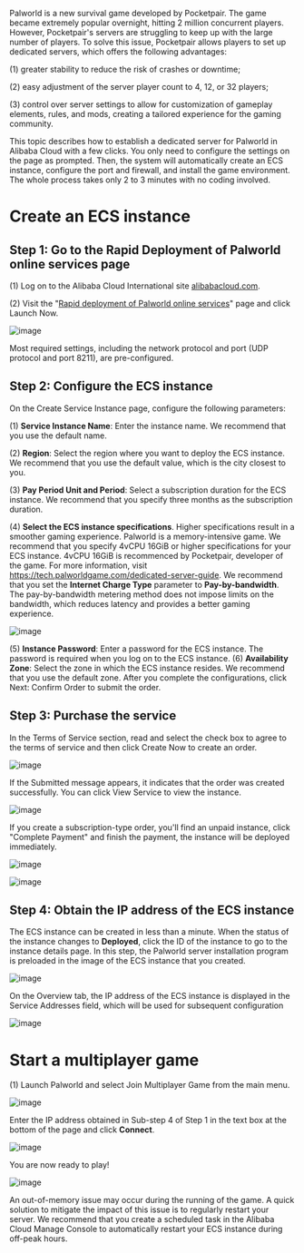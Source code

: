 Palworld is a new survival game developed by Pocketpair. The game became extremely popular overnight, hitting 2 million concurrent players. However, Pocketpair's servers are struggling to keep up with the large number of players. To solve this issue, Pocketpair allows players to set up dedicated servers, which offers the following advantages:

(1) greater stability to reduce the risk of crashes or downtime;

(2) easy adjustment of the server player count to 4, 12, or 32 players; 

(3) control over server settings to allow for customization of gameplay elements, rules, and mods, creating a tailored experience for the gaming community.

This topic describes how to establish a dedicated server for Palworld in Alibaba Cloud with a few clicks. You only need to configure the settings on the page as prompted. Then, the system will automatically create an ECS instance, configure the port and firewall, and install the game environment. The whole process takes only 2 to 3 minutes with no coding involved.

# Create an ECS instance
## Step 1: Go to the Rapid Deployment of Palworld online services page

(1) Log on to the Alibaba Cloud International site [alibabacloud.com](https://www.alibabacloud.com). 

(2) Visit the "[Rapid deployment of Palworld online services](https://computenest.console.aliyun.com/service/detail/ap-southeast-1/service-1cdad6b8bab640d4bf55/8?type=user&isRecommend=true)" page  and click Launch Now.

![image](1.png)

Most required settings, including the network protocol and port (UDP protocol and port 8211), are pre-configured.
## Step 2: Configure the ECS instance
On the Create Service Instance page, configure the following parameters:

(1) **Service Instance Name**: Enter the instance name. We recommend that you use the default name.

(2) **Region**: Select the region where you want to deploy the ECS instance. We recommend that you use the default value, which is the city closest to you.

(3) **Pay Period Unit and Period**: Select a subscription duration for the ECS instance. We recommend that you specify three months as the subscription duration.

(4) **Select the ECS instance specifications**. Higher specifications result in a smoother gaming experience. Palworld is a memory-intensive game. We recommend that you specify 4vCPU 16GiB or higher specifications for your ECS instance. 4vCPU 16GiB is recommenced by Pocketpair, developer of the game. For more information, visit https://tech.palworldgame.com/dedicated-server-guide. We recommend that you set the **Internet Charge Type** parameter to **Pay-by-bandwidth**. The pay-by-bandwidth metering method does not impose limits on the bandwidth, which reduces latency and provides a better gaming experience.

![image](2.png)

(5) **Instance Password**: Enter a password for the ECS instance. The password is required when you log on to the ECS instance.
(6) **Availability Zone**: Select the zone in which the ECS instance resides. We recommend that you use the default zone.
After you complete the configurations, click Next: Confirm Order to submit the order.
## Step 3: Purchase the service
In the Terms of Service section, read and select the check box to agree to the terms of service and then click Create Now to create an order.

![image](3-1.jpg)

If the Submitted message appears, it indicates that the order was created successfully. You can click View Service to view the instance.

![image](4.png)

If you create a subscription-type order, you'll find an unpaid instance, click "Complete Payment" and finish the payment, the instance will be deployed immediately.

![image](4-1.jpg)

![image](5.png)

## Step 4: Obtain the IP address of the ECS instance
The ECS instance can be created in less than a minute. When the status of the instance changes to **Deployed**, click the ID of the instance to go to the instance details page.
In this step, the Palworld server installation program is preloaded in the image of the ECS instance that you created.

![image](6.png)

On the Overview tab, the IP address of the ECS instance is displayed in the Service Addresses field, which will be used for subsequent configuration

![image](7.png)

# Start a multiplayer game
(1) Launch Palworld and select Join Multiplayer Game from the main menu.

![image](8.png)

Enter the IP address obtained in Sub-step 4 of Step 1 in the text box at the bottom of the page and click **Connect**.

![image](9.png)

You are now ready to play!

![image](10.png)

An out-of-memory issue may occur during the running of the game. A quick solution to mitigate the impact of this issue is to regularly restart your server. We recommend that you create a scheduled task in the Alibaba Cloud Manage Console to automatically restart your ECS instance during off-peak hours.
